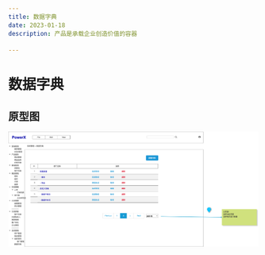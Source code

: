 ```yaml
---
title: 数据字典
date: 2023-01-18
description: 产品是承载企业创造价值的容器

---
```


# 数据字典


[//]: # (## 流程图)

[//]: # (![]&#40;../../images/fl_prod_cat_mgmt_list.png&#41;)


## 原型图

![](../../../images/pt_dd_mgmt_list.png)
